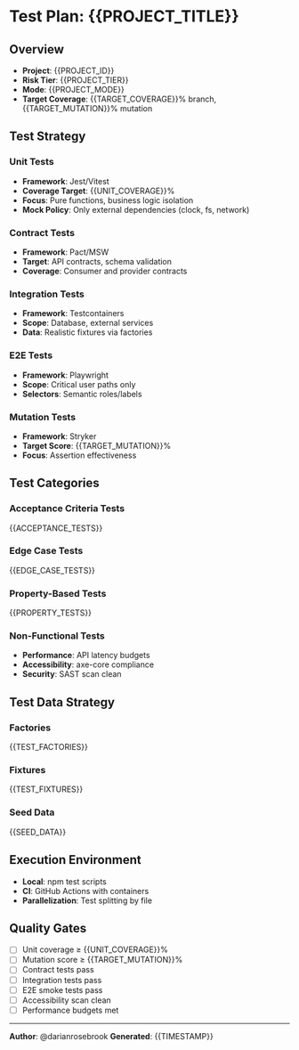 # Test Plan: {{PROJECT_TITLE}}

## Overview
- **Project**: {{PROJECT_ID}}
- **Risk Tier**: {{PROJECT_TIER}}
- **Mode**: {{PROJECT_MODE}}
- **Target Coverage**: {{TARGET_COVERAGE}}% branch, {{TARGET_MUTATION}}% mutation

## Test Strategy
### Unit Tests
- **Framework**: Jest/Vitest
- **Coverage Target**: {{UNIT_COVERAGE}}%
- **Focus**: Pure functions, business logic isolation
- **Mock Policy**: Only external dependencies (clock, fs, network)

### Contract Tests
- **Framework**: Pact/MSW
- **Target**: API contracts, schema validation
- **Coverage**: Consumer and provider contracts

### Integration Tests
- **Framework**: Testcontainers
- **Scope**: Database, external services
- **Data**: Realistic fixtures via factories

### E2E Tests
- **Framework**: Playwright
- **Scope**: Critical user paths only
- **Selectors**: Semantic roles/labels

### Mutation Tests
- **Framework**: Stryker
- **Target Score**: {{TARGET_MUTATION}}%
- **Focus**: Assertion effectiveness

## Test Categories

### Acceptance Criteria Tests
{{ACCEPTANCE_TESTS}}

### Edge Case Tests
{{EDGE_CASE_TESTS}}

### Property-Based Tests
{{PROPERTY_TESTS}}

### Non-Functional Tests
- **Performance**: API latency budgets
- **Accessibility**: axe-core compliance
- **Security**: SAST scan clean

## Test Data Strategy
### Factories
{{TEST_FACTORIES}}

### Fixtures
{{TEST_FIXTURES}}

### Seed Data
{{SEED_DATA}}

## Execution Environment
- **Local**: npm test scripts
- **CI**: GitHub Actions with containers
- **Parallelization**: Test splitting by file

## Quality Gates
- [ ] Unit coverage ≥ {{UNIT_COVERAGE}}%
- [ ] Mutation score ≥ {{TARGET_MUTATION}}%
- [ ] Contract tests pass
- [ ] Integration tests pass
- [ ] E2E smoke tests pass
- [ ] Accessibility scan clean
- [ ] Performance budgets met

---

**Author**: @darianrosebrook
**Generated**: {{TIMESTAMP}}
